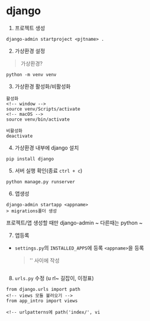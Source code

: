 # django

1. 프로젝트 생성
```
django-admin startproject <pjtname> .
```

2. 가상환경 설정
> 가상환경?    
```
python -m venv venv
```

3. 가상환경 활성화/비활성화
```
활성화
<!-- window -->
source venv/Scripts/activate
<!-- macOS -->
source venv/bin/activate

비활성화
deactivate
```

4. 가상환경 내부에 django 설치
```
pip install django
```

5. 서버 실행 확인(종료 `ctrl + c`)
```
python manage.py runserver
```

6. 앱생성
```
django-admin startapp <appname>
> migrations폴더 생성
```
프로젝트/앱 생성할 때만 django-admin ~
다른때는 python ~

7. 앱등록
- `settings.py`의 `INSTALLED_APPS`에 등록
    `<appname>`을 등록 
    > '' 사이에 작성
```

```

8. `urls.py` 수정 (u
rl~ 길잡이, 이정표)
```
from django.urls import path
<!-- views 모듈 불러오기 -->
from app_intro import views 

<!-- urlpatterns에 path('index/', vi
